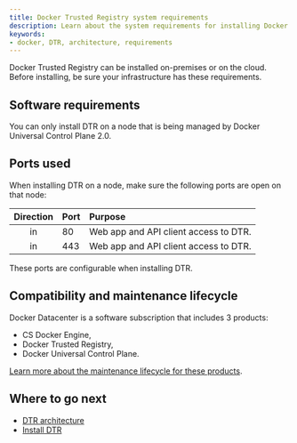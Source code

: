 ```yaml
---
title: Docker Trusted Registry system requirements
description: Learn about the system requirements for installing Docker Trusted Registry.
keywords:
- docker, DTR, architecture, requirements
---
```


Docker Trusted Registry can be installed on-premises or on the cloud.
Before installing, be sure your infrastructure has these requirements.

## Software requirements

You can only install DTR on a node that is being managed by Docker Universal
Control Plane 2.0.


## Ports used

When installing DTR on a node, make sure the following ports are open on that
node:

| Direction | Port | Purpose                               |
|:---------:|:-----|:--------------------------------------|
|    in     | 80   | Web app and API client access to DTR. |
|    in     | 443  | Web app and API client access to DTR. |

These ports are configurable when installing DTR.

## Compatibility and maintenance lifecycle

Docker Datacenter is a software subscription that includes 3 products:

* CS Docker Engine,
* Docker Trusted Registry,
* Docker Universal Control Plane.

[Learn more about the maintenance lifecycle for these products](http://success.docker.com/Get_Help/Compatibility_Matrix_and_Maintenance_Lifecycle).

## Where to go next

* [DTR architecture](../architecture.md)
* [Install DTR](index.md)
